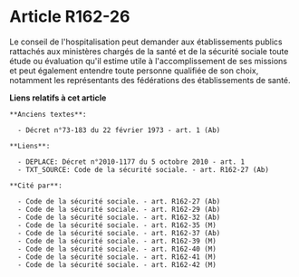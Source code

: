 # Article R162-26

Le conseil de l'hospitalisation peut demander aux établissements publics rattachés aux ministères chargés de la santé et de
la sécurité sociale toute étude ou évaluation qu'il estime utile à l'accomplissement de ses missions et peut également
entendre toute personne qualifiée de son choix, notamment les représentants des fédérations des établissements de santé.

**Liens relatifs à cet article**

	**Anciens textes**:

	  - Décret n°73-183 du 22 février 1973 - art. 1 (Ab)

	**Liens**:

	  - DEPLACE: Décret n°2010-1177 du 5 octobre 2010 - art. 1
	  - TXT_SOURCE: Code de la sécurité sociale. - art. R162-27 (Ab)

	**Cité par**:

	  - Code de la sécurité sociale. - art. R162-27 (Ab)
	  - Code de la sécurité sociale. - art. R162-29 (Ab)
	  - Code de la sécurité sociale. - art. R162-32 (Ab)
	  - Code de la sécurité sociale. - art. R162-35 (M)
	  - Code de la sécurité sociale. - art. R162-37 (Ab)
	  - Code de la sécurité sociale. - art. R162-39 (M)
	  - Code de la sécurité sociale. - art. R162-40 (M)
	  - Code de la sécurité sociale. - art. R162-41 (M)
	  - Code de la sécurité sociale. - art. R162-42 (M)
